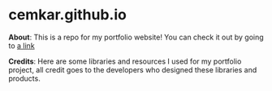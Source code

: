 # cemkar.github.io

**About**: 
  This is a repo for my portfolio website!
  You can check it out by going to [a link](cemkar.dev)
  
**Credits**:
  Here are some libraries and resources I used for my portfolio project, 
  all credit goes to the developers who designed these libraries and products.
  

